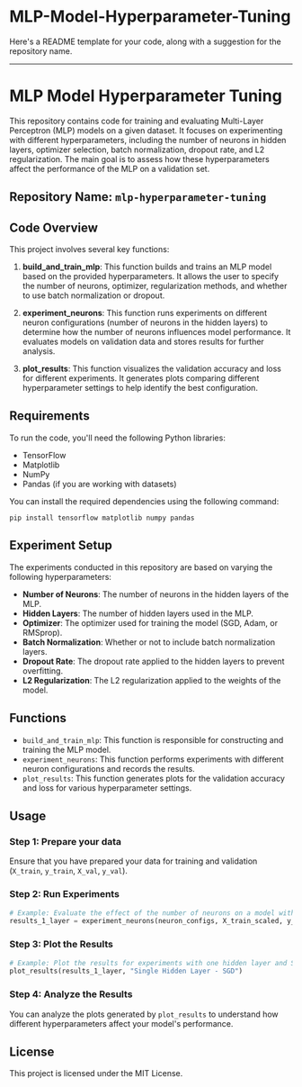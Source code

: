 # MLP-Model-Hyperparameter-Tuning
Here's a README template for your code, along with a suggestion for the repository name.

---

# MLP Model Hyperparameter Tuning

This repository contains code for training and evaluating Multi-Layer Perceptron (MLP) models on a given dataset. It focuses on experimenting with different hyperparameters, including the number of neurons in hidden layers, optimizer selection, batch normalization, dropout rate, and L2 regularization. The main goal is to assess how these hyperparameters affect the performance of the MLP on a validation set.

## Repository Name: `mlp-hyperparameter-tuning`

## Code Overview

This project involves several key functions:

1. **build_and_train_mlp**: 
   This function builds and trains an MLP model based on the provided hyperparameters. It allows the user to specify the number of neurons, optimizer, regularization methods, and whether to use batch normalization or dropout.

2. **experiment_neurons**: 
   This function runs experiments on different neuron configurations (number of neurons in the hidden layers) to determine how the number of neurons influences model performance. It evaluates models on validation data and stores results for further analysis.

3. **plot_results**:
   This function visualizes the validation accuracy and loss for different experiments. It generates plots comparing different hyperparameter settings to help identify the best configuration.

## Requirements

To run the code, you'll need the following Python libraries:

- TensorFlow
- Matplotlib
- NumPy
- Pandas (if you are working with datasets)

You can install the required dependencies using the following command:

```
pip install tensorflow matplotlib numpy pandas
```

## Experiment Setup

The experiments conducted in this repository are based on varying the following hyperparameters:

- **Number of Neurons**: The number of neurons in the hidden layers of the MLP.
- **Hidden Layers**: The number of hidden layers used in the MLP.
- **Optimizer**: The optimizer used for training the model (SGD, Adam, or RMSprop).
- **Batch Normalization**: Whether or not to include batch normalization layers.
- **Dropout Rate**: The dropout rate applied to the hidden layers to prevent overfitting.
- **L2 Regularization**: The L2 regularization applied to the weights of the model.

## Functions

- `build_and_train_mlp`: This function is responsible for constructing and training the MLP model.
- `experiment_neurons`: This function performs experiments with different neuron configurations and records the results.
- `plot_results`: This function generates plots for the validation accuracy and loss for various hyperparameter settings.

## Usage

### Step 1: Prepare your data
Ensure that you have prepared your data for training and validation (`X_train`, `y_train`, `X_val`, `y_val`).

### Step 2: Run Experiments

```python
# Example: Evaluate the effect of the number of neurons on a model with one hidden layer using SGD optimizer
results_1_layer = experiment_neurons(neuron_configs, X_train_scaled, y_train, X_val_scaled, y_val, hidden_layers=1, optimizer='SGD')
```

### Step 3: Plot the Results

```python
# Example: Plot the results for experiments with one hidden layer and SGD optimizer
plot_results(results_1_layer, "Single Hidden Layer - SGD")
```

### Step 4: Analyze the Results

You can analyze the plots generated by `plot_results` to understand how different hyperparameters affect your model's performance.

## License

This project is licensed under the MIT License.

